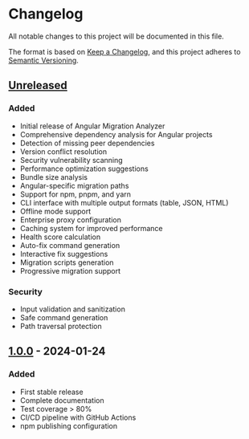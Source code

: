 # Changelog

All notable changes to this project will be documented in this file.

The format is based on [Keep a Changelog](https://keepachangelog.com/en/1.0.0/),
and this project adheres to [Semantic Versioning](https://semver.org/spec/v2.0.0.html).

## [Unreleased]

### Added
- Initial release of Angular Migration Analyzer
- Comprehensive dependency analysis for Angular projects
- Detection of missing peer dependencies
- Version conflict resolution
- Security vulnerability scanning
- Performance optimization suggestions
- Bundle size analysis
- Angular-specific migration paths
- Support for npm, pnpm, and yarn
- CLI interface with multiple output formats (table, JSON, HTML)
- Offline mode support
- Enterprise proxy configuration
- Caching system for improved performance
- Health score calculation
- Auto-fix command generation
- Interactive fix suggestions
- Migration scripts generation
- Progressive migration support

### Security
- Input validation and sanitization
- Safe command generation
- Path traversal protection

## [1.0.0] - 2024-01-24

### Added
- First stable release
- Complete documentation
- Test coverage > 80%
- CI/CD pipeline with GitHub Actions
- npm publishing configuration

[Unreleased]: https://github.com/your-org/angular-migration-analyzer/compare/v1.0.0...HEAD
[1.0.0]: https://github.com/your-org/angular-migration-analyzer/releases/tag/v1.0.0